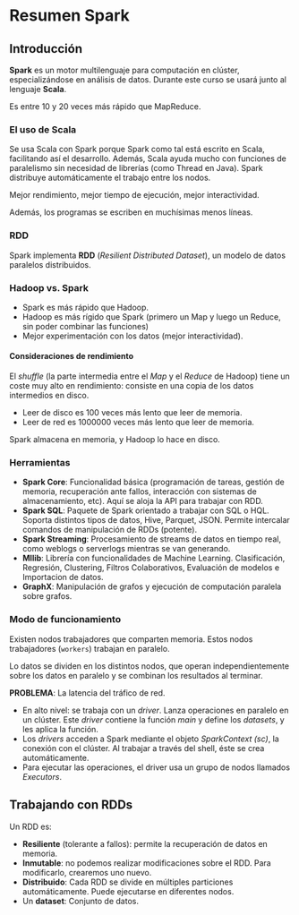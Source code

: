# Resumen Spark

## Introducción

**Spark** es un motor multilenguaje para computación en clúster, especializándose en análisis de datos. Durante este curso se usará junto al lenguaje **Scala**.

Es entre 10 y 20 veces más rápido que MapReduce.

### El uso de Scala
Se usa Scala con Spark porque Spark como tal está escrito en Scala, facilitando así el desarrollo. Además, Scala ayuda mucho con funciones de paralelismo sin necesidad de librerías (como Thread en Java). Spark distribuye automáticamente el trabajo entre los nodos.

Mejor rendimiento, mejor tiempo de ejecución, mejor interactividad.

Además, los programas se escriben en muchísimas menos líneas.

### RDD
Spark implementa **RDD** (*Resilient Distributed Dataset*), un modelo de datos paralelos distribuidos.

### Hadoop vs. Spark
* Spark es más rápido que Hadoop.
* Hadoop es más rígido que Spark (primero un Map y luego un Reduce, sin poder combinar las funciones)
* Mejor experimentación con los datos (mejor interactividad).

#### Consideraciones de rendimiento

El *shuffle* (la parte intermedia entre el *Map* y el *Reduce* de Hadoop) tiene un coste muy alto en rendimiento: consiste en una copia de los datos intermedios en disco.

* Leer de disco es 100 veces más lento que leer de memoria.
* Leer de red es 1000000 veces más lento que leer de memoria.

Spark almacena en memoria, y Hadoop lo hace en disco.

### Herramientas
* **Spark Core**: Funcionalidad básica (programación de tareas, gestión de memoria, recuperación ante fallos, interacción con sistemas de almacenamiento, etc). Aquí se aloja la API para trabajar con RDD.
* **Spark SQL**: Paquete de Spark orientado a trabajar con SQL o HQL. Soporta distintos tipos de datos, Hive, Parquet, JSON. Permite intercalar comandos de manipulación de RDDs (potente).
* **Spark Streaming**: Procesamiento de streams de datos en tiempo real, como weblogs o serverlogs mientras se van generando.
* **Mllib**: Librería con funcionalidades de Machine Learning. Clasificación, Regresión, Clustering, Filtros Colaborativos, Evaluación de modelos e Importacion de datos.
* **GraphX**: Manipulación de grafos y ejecución de computación paralela sobre grafos.

### Modo de funcionamiento
Existen nodos trabajadores que comparten memoria. Estos nodos trabajadores (`workers`) trabajan en paralelo.

Lo datos se dividen en los distintos nodos, que operan independientemente sobre los datos en paralelo y se combinan los resultados al terminar.

**PROBLEMA**: La latencia del tráfico de red.

* En alto nivel: se trabaja con un *driver*. Lanza operaciones en paralelo en un clúster. Este *driver* contiene la función *main* y define los *datasets*, y les aplica la función.
* Los *drivers* acceden a Spark mediante el objeto *SparkContext (sc)*, la conexión con el clúster. Al trabajar a través del shell, éste se crea automáticamente.
* Para ejecutar las operaciones, el driver usa un grupo de nodos llamados *Executors*.

## Trabajando con RDDs

Un RDD es:
* **Resiliente** (tolerante a fallos): permite la recuperación de datos en memoria.
* **Inmutable**: no podemos realizar modificaciones sobre el RDD. Para modificarlo, crearemos uno nuevo.
* **Distribuido**: Cada RDD se divide en múltiples particiones automáticamente. Puede ejecutarse en diferentes nodos.
* Un **dataset**: Conjunto de datos.